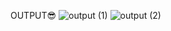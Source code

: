 OUTPUT😎
![output (1)](https://user-images.githubusercontent.com/61862522/209469025-2ffeb21f-84bb-4439-8a85-dc3a497c1b5f.jpg)
![output (2)](https://user-images.githubusercontent.com/61862522/209469027-d08e7018-fe9a-4069-90d7-f47cdbe99c91.jpg)
